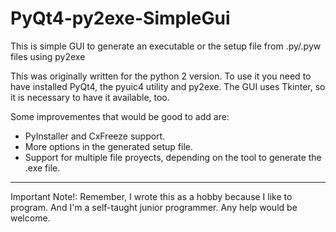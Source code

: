 # PyQt4-py2exe-SimpleGui
This is simple GUI to generate an executable or the setup file from .py/.pyw files using py2exe

This was originally written for the python 2 version.
To use it you need to have installed PyQt4, the pyuic4 utility and py2exe.
The GUI uses Tkinter, so it is necessary to have it available, too.

Some improvementes that would be good to add are:

* PyInstaller and CxFreeze support.
* More options in the generated setup file.
* Support for multiple file proyects, depending on the tool to generate the .exe file.

----------------------------------------------------------------------------------
Important Note!:
Remember, I wrote this as a hobby because I like to program. And I'm a self-taught junior programmer.
Any help would be welcome.
